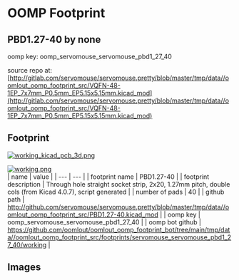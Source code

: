 # OOMP Footprint  
## PBD1.27-40  by none  
  
oomp key: oomp_servomouse_servomouse_pbd1_27_40  
  
source repo at: [http://gitlab.com/servomouse/servomouse.pretty/blob/master/tmp/data//oomlout_oomp_footprint_src/VQFN-48-1EP_7x7mm_P0.5mm_EP5.15x5.15mm.kicad_mod](http://gitlab.com/servomouse/servomouse.pretty/blob/master/tmp/data//oomlout_oomp_footprint_src/VQFN-48-1EP_7x7mm_P0.5mm_EP5.15x5.15mm.kicad_mod)  
## Footprint  
  
[![working_kicad_pcb_3d.png](working_kicad_pcb_3d_600.png)](working_kicad_pcb_3d.png)  
  
[![working.png](working_600.png)](working.png)  
| name | value | 
| --- | --- | 
| footprint name | PBD1.27-40 | 
| footprint description | Through hole straight socket strip, 2x20, 1.27mm pitch, double cols (from Kicad 4.0.7), script generated | 
| number of pads | 40 | 
| github path | http://github.com/servomouse/servomouse.pretty/blob/master/tmp/data//oomlout_oomp_footprint_src/PBD1.27-40.kicad_mod | 
| oomp key | oomp_servomouse_servomouse_pbd1_27_40 | 
| oomp bot github | https://github.com/oomlout/oomlout_oomp_footprint_bot/tree/main/tmp/data//oomlout_oomp_footprint_src/footprints/servomouse_servomouse_pbd1_27_40/working | 
## Images  
